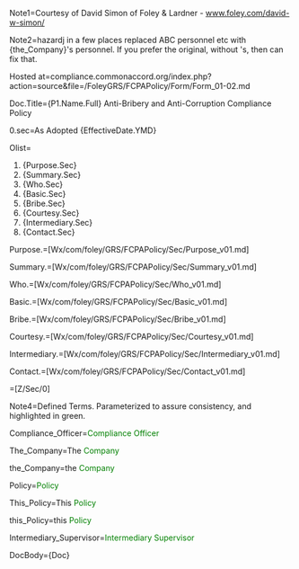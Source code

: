 Note1=Courtesy of David Simon of Foley & Lardner - www.foley.com/david-w-simon/

Note2=hazardj in a few places replaced ABC personnel etc with {the_Company}'s personnel.  If you prefer the original, without 's, then can fix that.

Hosted at=compliance.commonaccord.org/index.php?action=source&file=/FoleyGRS/FCPAPolicy/Form/Form_01-02.md

Doc.Title={P1.Name.Full} Anti-Bribery and Anti-Corruption Compliance Policy

0.sec=As Adopted {EffectiveDate.YMD}

Olist=<ol><li>{Purpose.Sec}<li>{Summary.Sec}<li>{Who.Sec}<li>{Basic.Sec}<li>{Bribe.Sec}<li>{Courtesy.Sec}<li>{Intermediary.Sec}<li>{Contact.Sec}</ol>

Purpose.=[Wx/com/foley/GRS/FCPAPolicy/Sec/Purpose_v01.md]

Summary.=[Wx/com/foley/GRS/FCPAPolicy/Sec/Summary_v01.md]

Who.=[Wx/com/foley/GRS/FCPAPolicy/Sec/Who_v01.md]

Basic.=[Wx/com/foley/GRS/FCPAPolicy/Sec/Basic_v01.md]

Bribe.=[Wx/com/foley/GRS/FCPAPolicy/Sec/Bribe_v01.md]

Courtesy.=[Wx/com/foley/GRS/FCPAPolicy/Sec/Courtesy_v01.md]

Intermediary.=[Wx/com/foley/GRS/FCPAPolicy/Sec/Intermediary_v01.md]

Contact.=[Wx/com/foley/GRS/FCPAPolicy/Sec/Contact_v01.md]

=[Z/Sec/0]

Note4=Defined Terms.  Parameterized to assure consistency, and highlighted in green. 

Compliance_Officer=<font style="color:green;">Compliance Officer</font>

The_Company=The <font style="color:green;">Company</font>

the_Company=the <font style="color:green;">Company</font>

Policy=<font style="color:green;">Policy</font>

This_Policy=This <font style="color:green;">Policy</font>

this_Policy=this <font style="color:green;">Policy</font>

Intermediary_Supervisor=<font style="color:green;">Intermediary Supervisor</font>

DocBody=<!DOCTYPE html><html><head><style>ins (Curly-) color: magenta(-Curly) li (Curly-)margin: 15px;(-Curly) ol (Curly-)list-style-type: upper-roman; (-Curly) ol ol (Curly-)list-style-type: disc;(-Curly) ol ol ol (Curly-)list-style-type: decimal;(-Curly)</style></head><body>{Doc}